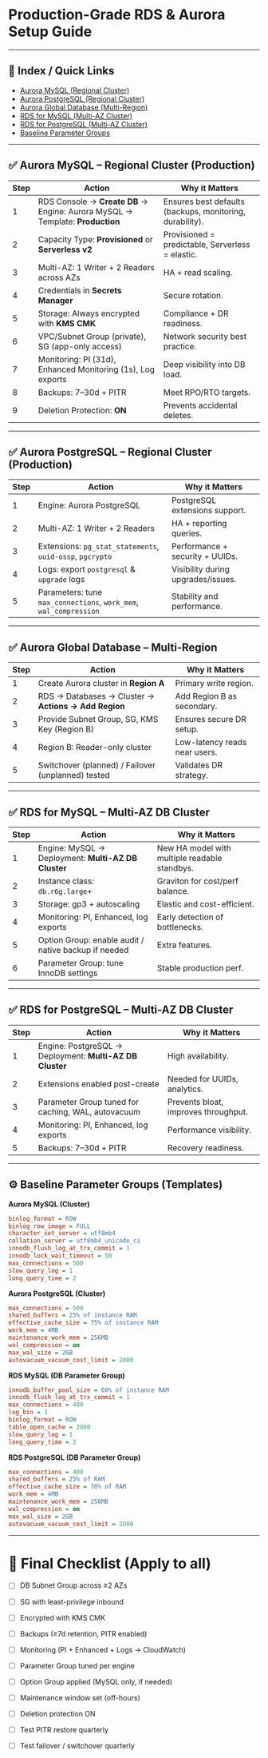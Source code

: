 

#  **Production-Grade RDS & Aurora Setup Guide**

---

## 🔹 Index / Quick Links

* [Aurora MySQL (Regional Cluster)](#aurora-mysql)
* [Aurora PostgreSQL (Regional Cluster)](#aurora-postgresql)
* [Aurora Global Database (Multi-Region)](#aurora-global)
* [RDS for MySQL (Multi-AZ Cluster)](#rds-mysql)
* [RDS for PostgreSQL (Multi-AZ Cluster)](#rds-postgresql)
* [Baseline Parameter Groups](#parameter-groups)

---

<a name="aurora-mysql"></a>

## ✅ Aurora MySQL – Regional Cluster (Production)

| Step | Action                                                                        | Why it Matters                                           |
| ---- | ----------------------------------------------------------------------------- | -------------------------------------------------------- |
| 1    | RDS Console → **Create DB** → Engine: Aurora MySQL → Template: **Production** | Ensures best defaults (backups, monitoring, durability). |
| 2    | Capacity Type: **Provisioned** or **Serverless v2**                           | Provisioned = predictable, Serverless = elastic.         |
| 3    | Multi-AZ: 1 Writer + 2 Readers across AZs                                     | HA + read scaling.                                       |
| 4    | Credentials in **Secrets Manager**                                            | Secure rotation.                                         |
| 5    | Storage: Always encrypted with **KMS CMK**                                    | Compliance + DR readiness.                               |
| 6    | VPC/Subnet Group (private), SG (app-only access)                              | Network security best practice.                          |
| 7    | Monitoring: PI (31d), Enhanced Monitoring (1s), Log exports                   | Deep visibility into DB load.                            |
| 8    | Backups: 7–30d + PITR                                                         | Meet RPO/RTO targets.                                    |
| 9    | Deletion Protection: **ON**                                                   | Prevents accidental deletes.                             |

---

<a name="aurora-postgresql"></a>

## ✅ Aurora PostgreSQL – Regional Cluster (Production)

| Step | Action                                                            | Why it Matters                     |
| ---- | ----------------------------------------------------------------- | ---------------------------------- |
| 1    | Engine: Aurora PostgreSQL                                         | PostgreSQL extensions support.     |
| 2    | Multi-AZ: 1 Writer + 2 Readers                                    | HA + reporting queries.            |
| 3    | Extensions: `pg_stat_statements`, `uuid-ossp`, `pgcrypto`         | Performance + security + UUIDs.    |
| 4    | Logs: export `postgresql` & `upgrade` logs                        | Visibility during upgrades/issues. |
| 5    | Parameters: tune `max_connections`, `work_mem`, `wal_compression` | Stability and performance.         |

---

<a name="aurora-global"></a>

## ✅ Aurora Global Database – Multi-Region

| Step | Action                                               | Why it Matters                |
| ---- | ---------------------------------------------------- | ----------------------------- |
| 1    | Create Aurora cluster in **Region A**                | Primary write region.         |
| 2    | RDS → Databases → Cluster → **Actions → Add Region** | Add Region B as secondary.    |
| 3    | Provide Subnet Group, SG, KMS Key (Region B)         | Ensures secure DR setup.      |
| 4    | Region B: Reader-only cluster                        | Low-latency reads near users. |
| 5    | Switchover (planned) / Failover (unplanned) tested   | Validates DR strategy.        |

---

<a name="rds-mysql"></a>

## ✅ RDS for MySQL – Multi-AZ DB Cluster

| Step | Action                                               | Why it Matters                                |
| ---- | ---------------------------------------------------- | --------------------------------------------- |
| 1    | Engine: MySQL → Deployment: **Multi-AZ DB Cluster**  | New HA model with multiple readable standbys. |
| 2    | Instance class: `db.r6g.large`+                      | Graviton for cost/perf balance.               |
| 3    | Storage: gp3 + autoscaling                           | Elastic and cost-efficient.                   |
| 4    | Monitoring: PI, Enhanced, log exports                | Early detection of bottlenecks.               |
| 5    | Option Group: enable audit / native backup if needed | Extra features.                               |
| 6    | Parameter Group: tune InnoDB settings                | Stable production perf.                       |

---

<a name="rds-postgresql"></a>

## ✅ RDS for PostgreSQL – Multi-AZ DB Cluster

| Step | Action                                                   | Why it Matters                       |
| ---- | -------------------------------------------------------- | ------------------------------------ |
| 1    | Engine: PostgreSQL → Deployment: **Multi-AZ DB Cluster** | High availability.                   |
| 2    | Extensions enabled post-create                           | Needed for UUIDs, analytics.         |
| 3    | Parameter Group tuned for caching, WAL, autovacuum       | Prevents bloat, improves throughput. |
| 4    | Monitoring: PI, Enhanced, log exports                    | Performance visibility.              |
| 5    | Backups: 7–30d + PITR                                    | Recovery readiness.                  |

---

<a name="parameter-groups"></a>

## ⚙️ Baseline Parameter Groups (Templates)

**Aurora MySQL (Cluster)**

```ini
binlog_format = ROW
binlog_row_image = FULL
character_set_server = utf8mb4
collation_server = utf8mb4_unicode_ci
innodb_flush_log_at_trx_commit = 1
innodb_lock_wait_timeout = 50
max_connections = 500
slow_query_log = 1
long_query_time = 2
```

**Aurora PostgreSQL (Cluster)**

```ini
max_connections = 500
shared_buffers = 25% of instance RAM
effective_cache_size = 75% of instance RAM
work_mem = 4MB
maintenance_work_mem = 256MB
wal_compression = on
max_wal_size = 2GB
autovacuum_vacuum_cost_limit = 2000
```

**RDS MySQL (DB Parameter Group)**

```ini
innodb_buffer_pool_size = 60% of instance RAM
innodb_flush_log_at_trx_commit = 1
max_connections = 400
log_bin = 1
binlog_format = ROW
table_open_cache = 2000
slow_query_log = 1
long_query_time = 2
```

**RDS PostgreSQL (DB Parameter Group)**

```ini
max_connections = 400
shared_buffers = 25% of RAM
effective_cache_size = 70% of RAM
work_mem = 4MB
maintenance_work_mem = 256MB
wal_compression = on
max_wal_size = 2GB
autovacuum_vacuum_cost_limit = 2000
```

---

# 📌 Final Checklist (Apply to all)

* [ ] DB Subnet Group across ≥2 AZs
* [ ] SG with least-privilege inbound
* [ ] Encrypted with KMS CMK
* [ ] Backups (≥7d retention, PITR enabled)
* [ ] Monitoring (PI + Enhanced + Logs → CloudWatch)
* [ ] Parameter Group tuned per engine
* [ ] Option Group applied (MySQL only, if needed)
* [ ] Maintenance window set (off-hours)
* [ ] Deletion protection ON
* [ ] Test PITR restore quarterly
* [ ] Test failover / switchover quarterly

